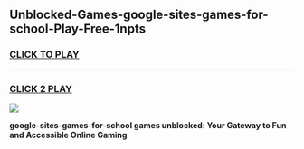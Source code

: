 
## Unblocked-Games-google-sites-games-for-school-Play-Free-1npts
<h3>
<a href="https://premium76.site?title=google-sites-games-for-school&ref=21A">CLICK TO PLAY</a></h3>
<hr>

<h3>
<a href="https://premium76.site?title=google-sites-games-for-school&ref=21A">CLICK 2 PLAY</a>
  
</h3>

<a href="https://premium76.site?title=google-sites-games-for-school&ref=21A"><img src="https://clearcache.store/games.png"></a>


**google-sites-games-for-school games unblocked: Your Gateway to Fun and Accessible Online Gaming**
